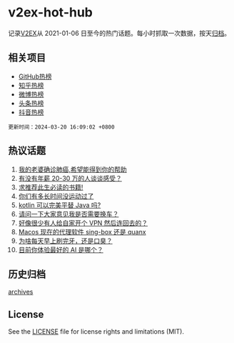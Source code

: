 # v2ex-hot-hub

 记录[V2EX](https://www.v2ex.com/)从 2021-01-06 日至今的热门话题。每小时抓取一次数据，按天[归档](archives)。
 
 ## 相关项目

- [GitHub热榜](https://github.com/lonnyzhang423/github-hot-hub)
- [知乎热榜](https://github.com/lonnyzhang423/zhihu-hot-hub)
- [微博热榜](https://github.com/lonnyzhang423/weibo-hot-hub)
- [头条热榜](https://github.com/lonnyzhang423/toutiao-hot-hub)
- [抖音热榜](https://github.com/lonnyzhang423/douyin-hot-hub)


 `更新时间：2024-03-20 16:09:02 +0800`

## 热议话题

1. [我的老婆确诊肺癌,希望能得到你的帮助](https://www.v2ex.com/t/1025234)
1. [有没有年薪 20-30 万的人谈谈感受？](https://www.v2ex.com/t/1025322)
1. [求推荐此生必读的书籍!](https://www.v2ex.com/t/1025266)
1. [你们有多长时间没运动过了](https://www.v2ex.com/t/1025312)
1. [kotlin 可以完美平替 Java 吗?](https://www.v2ex.com/t/1025262)
1. [请问一下大家意见我是否需要换车？](https://www.v2ex.com/t/1025275)
1. [好像很少有人给自家开个 VPN 然后连回去的？](https://www.v2ex.com/t/1025218)
1. [Macos 现在的代理软件 sing-box 还是 quanx](https://www.v2ex.com/t/1025167)
1. [为啥每天早上刷完牙，还是口臭？](https://www.v2ex.com/t/1025273)
1. [目前你体验最好的 AI 是哪个？](https://www.v2ex.com/t/1025115)

## 历史归档

[archives](archives)

## License

See the [LICENSE](LICENSE) file for license rights and limitations (MIT).
